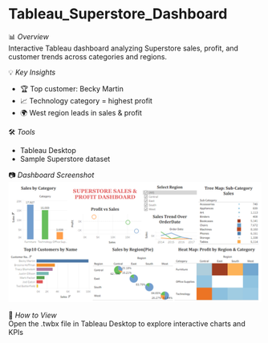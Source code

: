 # Tableau_Superstore_Dashboard

📊 *Overview*  
Interactive Tableau dashboard analyzing Superstore sales, profit, and customer trends across categories and regions.

💡 *Key Insights*  
- 🏆 Top customer: Becky Martin  
- 📈 Technology category = highest profit  
- 🌍 West region leads in sales & profit

🛠 *Tools*  
- Tableau Desktop  
- Sample Superstore dataset

📷 *Dashboard Screenshot*  
![Dashboard Screenshot](Superstore_Dashboard_Tableau.PNG)

📂 *How to View*  
Open the .twbx file in Tableau Desktop to explore interactive charts and KPIs




